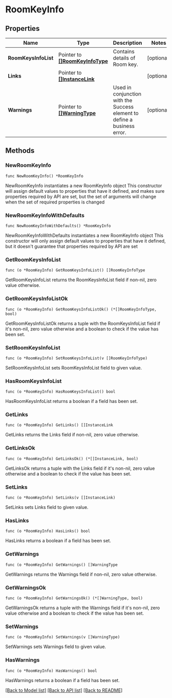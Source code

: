 # RoomKeyInfo

## Properties

Name | Type | Description | Notes
------------ | ------------- | ------------- | -------------
**RoomKeysInfoList** | Pointer to [**[]RoomKeyInfoType**](RoomKeyInfoType.md) | Contains details of Room key. | [optional] 
**Links** | Pointer to [**[]InstanceLink**](InstanceLink.md) |  | [optional] 
**Warnings** | Pointer to [**[]WarningType**](WarningType.md) | Used in conjunction with the Success element to define a business error. | [optional] 

## Methods

### NewRoomKeyInfo

`func NewRoomKeyInfo() *RoomKeyInfo`

NewRoomKeyInfo instantiates a new RoomKeyInfo object
This constructor will assign default values to properties that have it defined,
and makes sure properties required by API are set, but the set of arguments
will change when the set of required properties is changed

### NewRoomKeyInfoWithDefaults

`func NewRoomKeyInfoWithDefaults() *RoomKeyInfo`

NewRoomKeyInfoWithDefaults instantiates a new RoomKeyInfo object
This constructor will only assign default values to properties that have it defined,
but it doesn't guarantee that properties required by API are set

### GetRoomKeysInfoList

`func (o *RoomKeyInfo) GetRoomKeysInfoList() []RoomKeyInfoType`

GetRoomKeysInfoList returns the RoomKeysInfoList field if non-nil, zero value otherwise.

### GetRoomKeysInfoListOk

`func (o *RoomKeyInfo) GetRoomKeysInfoListOk() (*[]RoomKeyInfoType, bool)`

GetRoomKeysInfoListOk returns a tuple with the RoomKeysInfoList field if it's non-nil, zero value otherwise
and a boolean to check if the value has been set.

### SetRoomKeysInfoList

`func (o *RoomKeyInfo) SetRoomKeysInfoList(v []RoomKeyInfoType)`

SetRoomKeysInfoList sets RoomKeysInfoList field to given value.

### HasRoomKeysInfoList

`func (o *RoomKeyInfo) HasRoomKeysInfoList() bool`

HasRoomKeysInfoList returns a boolean if a field has been set.

### GetLinks

`func (o *RoomKeyInfo) GetLinks() []InstanceLink`

GetLinks returns the Links field if non-nil, zero value otherwise.

### GetLinksOk

`func (o *RoomKeyInfo) GetLinksOk() (*[]InstanceLink, bool)`

GetLinksOk returns a tuple with the Links field if it's non-nil, zero value otherwise
and a boolean to check if the value has been set.

### SetLinks

`func (o *RoomKeyInfo) SetLinks(v []InstanceLink)`

SetLinks sets Links field to given value.

### HasLinks

`func (o *RoomKeyInfo) HasLinks() bool`

HasLinks returns a boolean if a field has been set.

### GetWarnings

`func (o *RoomKeyInfo) GetWarnings() []WarningType`

GetWarnings returns the Warnings field if non-nil, zero value otherwise.

### GetWarningsOk

`func (o *RoomKeyInfo) GetWarningsOk() (*[]WarningType, bool)`

GetWarningsOk returns a tuple with the Warnings field if it's non-nil, zero value otherwise
and a boolean to check if the value has been set.

### SetWarnings

`func (o *RoomKeyInfo) SetWarnings(v []WarningType)`

SetWarnings sets Warnings field to given value.

### HasWarnings

`func (o *RoomKeyInfo) HasWarnings() bool`

HasWarnings returns a boolean if a field has been set.


[[Back to Model list]](../README.md#documentation-for-models) [[Back to API list]](../README.md#documentation-for-api-endpoints) [[Back to README]](../README.md)


